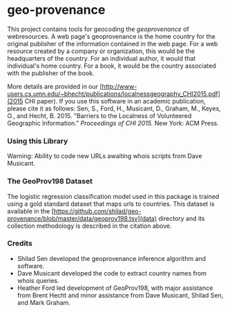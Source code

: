 # geo-provenance

This project contains tools for geocoding the *geoprovenance* of webresources.
A web page's geoprovenance is the home country for the original publisher of the information contained in the web page.
For a web resource created by a company or organization, this would be the headquarters of the country.
For an individual author, it would that individual's home country.
For a book, it would be the country associated with the publisher of the book.

More details are provided in our [http://www-users.cs.umn.edu/~bhecht/publications/localnessgeography_CHI2015.pdf](2015 CHI paper). If you use this software in an academic publication, please cite it as follows: Sen, S., Ford, H., Musicant, D., Graham, M., Keyes, O., and Hecht, B. 2015. "Barriers to the Localness of Volunteered Geographic Information." *Proceedings of CHI 2015.* New York: ACM Press.

### Using this Library

Warning: Ability to code new URLs awaiting whois scripts from Dave Musicant.


### The GeoProv198 Dataset

The logistic regression classification model used in this package is trained using a gold standard dataset that maps urls to countries. This dataset is available in the [https://github.com/shilad/geo-provenance/blob/master/data/geoprov198.tsv](data) directory and its collection methodology is described in the citation above.

### Credits

* Shilad Sen developed the geoprovenance inference algorithm and software.
* Dave Musicant developed the code to extract country names from whois queries.
* Heather Ford led development of GeoProv198, with major assistance from Brent Hecht and minor assistance from Dave Musicant, Shilad Sen, and Mark Graham.
